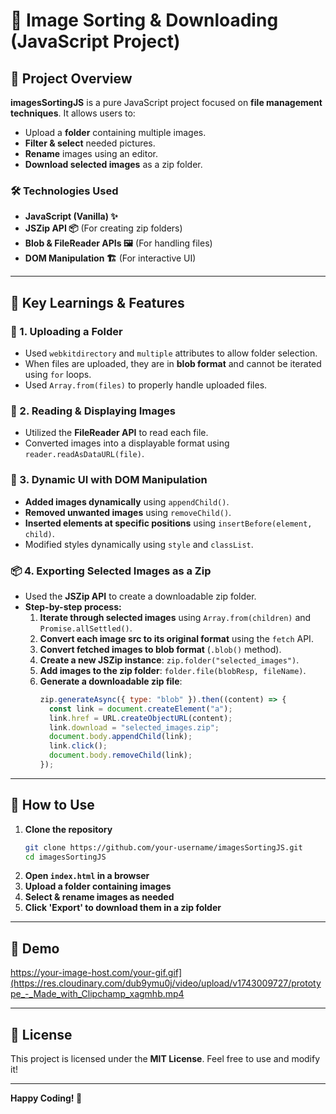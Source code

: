 # 📂 Image Sorting & Downloading (JavaScript Project)

## 🚀 Project Overview
**imagesSortingJS** is a pure JavaScript project focused on **file management techniques**. It allows users to:
- Upload a **folder** containing multiple images.
- **Filter & select** needed pictures.
- **Rename** images using an editor.
- **Download selected images** as a zip folder.

### 🛠️ Technologies Used
- **JavaScript (Vanilla) ✨**
- **JSZip API 📦** (For creating zip folders)
- **Blob & FileReader APIs 🖼️** (For handling files)
- **DOM Manipulation 🏗️** (For interactive UI)

---
## 🔑 Key Learnings & Features

### 📂 1. Uploading a Folder
- Used `webkitdirectory` and `multiple` attributes to allow folder selection.
- When files are uploaded, they are in **blob format** and cannot be iterated using `for` loops.
- Used `Array.from(files)` to properly handle uploaded files.

### 📸 2. Reading & Displaying Images
- Utilized the **FileReader API** to read each file.
- Converted images into a displayable format using `reader.readAsDataURL(file)`.

### 🎨 3. Dynamic UI with DOM Manipulation
- **Added images dynamically** using `appendChild()`.
- **Removed unwanted images** using `removeChild()`.
- **Inserted elements at specific positions** using `insertBefore(element, child)`.
- Modified styles dynamically using `style` and `classList`.

### 📦 4. Exporting Selected Images as a Zip
- Used the **JSZip API** to create a downloadable zip folder.
- **Step-by-step process:**
  1. **Iterate through selected images** using `Array.from(children)` and `Promise.allSettled()`.
  2. **Convert each image src to its original format** using the `fetch` API.
  3. **Convert fetched images to blob format** (`.blob()` method).
  4. **Create a new JSZip instance**: `zip.folder("selected_images")`.
  5. **Add images to the zip folder**: `folder.file(blobResp, fileName)`.
  6. **Generate a downloadable zip file**:
      ```js
      zip.generateAsync({ type: "blob" }).then((content) => {
        const link = document.createElement("a");
        link.href = URL.createObjectURL(content);
        link.download = "selected_images.zip";
        document.body.appendChild(link);
        link.click();
        document.body.removeChild(link);
      });
      ```

---
## 🎯 How to Use
1. **Clone the repository**
   ```bash
   git clone https://github.com/your-username/imagesSortingJS.git
   cd imagesSortingJS
   ```
2. **Open `index.html` in a browser**
3. **Upload a folder containing images**
4. **Select & rename images as needed**
5. **Click 'Export' to download them in a zip folder**

---
## 📸 Demo
https://your-image-host.com/your-gif.gif](https://res.cloudinary.com/dub9ymu0j/video/upload/v1743009727/prototype_-_Made_with_Clipchamp_xagmhb.mp4

---
## 📜 License
This project is licensed under the **MIT License**. Feel free to use and modify it!

---
**Happy Coding! 🚀**

